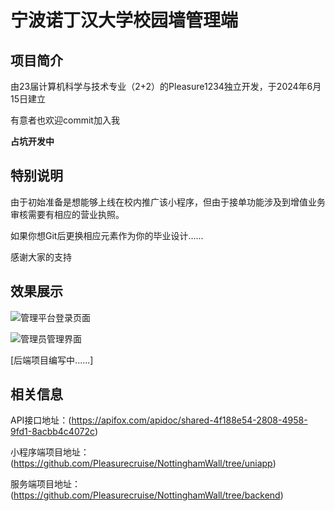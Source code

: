# 宁波诺丁汉大学校园墙管理端

## 项目简介

由23届计算机科学与技术专业（2+2）的Pleasure1234独立开发，于2024年6月15日建立

有意者也欢迎commit加入我

**占坑开发中**

## 特别说明

由于初始准备是想能够上线在校内推广该小程序，但由于接单功能涉及到增值业务审核需要有相应的营业执照。

如果你想Git后更换相应元素作为你的毕业设计......

感谢大家的支持

## 效果展示

![管理平台登录页面](https://github.com/user-attachments/assets/5e093f4a-4490-43b6-89ad-54dd0eab8289)

![管理员管理界面](https://github.com/user-attachments/assets/13446b39-4e5f-4cb8-8718-7dbf7fadd7e3)

[后端项目编写中......]

## 相关信息

API接口地址：(https://apifox.com/apidoc/shared-4f188e54-2808-4958-9fd1-8acbb4c4072c)

小程序端项目地址：(https://github.com/Pleasurecruise/NottinghamWall/tree/uniapp)

服务端项目地址：(https://github.com/Pleasurecruise/NottinghamWall/tree/backend)
